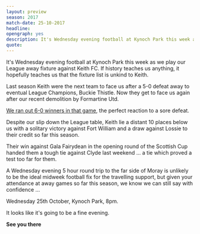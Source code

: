 ```yaml
---
layout: preview
season: 2017
match-date: 25-10-2017
headline:
opengraph: yes
description: It's Wednesday evening football at Kynoch Park this week as we play our League away fixture against Keith FC
quote:
---
```

It's Wednesday evening football at Kynoch Park this week as we play our League away fixture against Keith FC. If history teaches us anything, it hopefully teaches us that the fixture list is unkind to Keith.

Last season Keith were the next team to face us after a 5-0 defeat away to eventual League Champions, Buckie Thistle. Now they get to face us again after our recent demolition by Formartine Utd.

[We ran out 6-0 winners in that game](/2016/10/08/keith-home-report/), the perfect reaction to a sore defeat.

Despite our slip down the League table, Keith lie a distant 10 places below us with a solitary victory against Fort William and a draw against Lossie to their credit so far this season.

Their win against Gala Fairydean in the opening round of the Scottish Cup handed them a tough tie against Clyde last weekend ... a tie which proved a test too far for them.

A Wednesday evening 5 hour round trip to the far side of Moray is unlikely to be the ideal midweek football fix for the travelling support, but given your attendance at away games so far this season, we know we can still say with confidence ...

Wednesday 25th October, Kynoch Park, 8pm.

It looks like it's going to be a fine evening.

**See you there**
